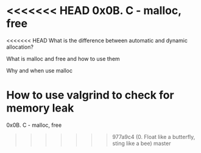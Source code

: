 <<<<<<< HEAD
0x0B. C - malloc, free
=======
<<<<<<< HEAD
What is the difference between automatic and dynamic allocation?

What is malloc and free and how to use them

Why and when use malloc

How to use valgrind to check for memory leak
=======
0x0B. C - malloc, free
>>>>>>> 977a9c4 (0. Float like a butterfly, sting like a bee)
>>>>>>> master
